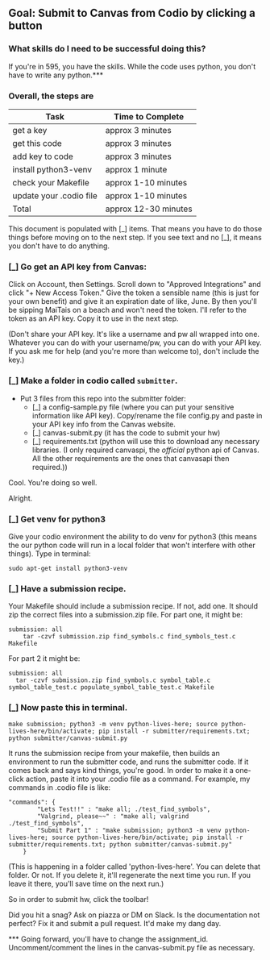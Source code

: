 ## Goal: Submit to Canvas from Codio by clicking a button
### What skills do I need to be successful doing this?
If you're in 595, you have the skills. While the code uses python, you don't have to write any python.***

### Overall, the steps are
Task | Time to Complete
------------ | -------------
 get a key                  |     approx 3 minutes
 get this code              |     approx 3 minutes
 add key to code            |     approx 3 minutes
 install python3-venv       |     approx 1 minute
 check your Makefile        |     approx 1-10 minutes
 update your .codio file    |     approx 1-10 minutes
 Total                      |     approx 12-30 minutes


This document is populated with [\_] items. That means you have to do those things before moving on to the next step. If you see text and no [_], it means you don't have to do anything.

### [\_] Go get an API key from Canvas:
Click on Account, then Settings. Scroll down to "Approved Integrations" and click "+ New Access Token." Give the token a sensible name (this is just for your own benefit) and give it an expiration date of like, June. By then you'll be sipping MaiTais on a beach and won't need the token. I'll refer to the token as an API key. Copy it to use in the next step.

(Don't share your API key. It's like a username and pw all wrapped into one. Whatever you can do with your username/pw, you can do with your API key. If you ask me for help (and you're more than welcome to), don't include the key.)

### [\_] Make a folder in codio called `submitter`.
- Put 3 files from this repo into the submitter folder:
  - [\_] a config-sample.py file (where you can put your sensitive information like API key). Copy/rename the file config.py and paste in your API key info from the Canvas website.
  - [\_] canvas-submit.py (it has the code to submit your hw)
  - [\_] requirements.txt (python will use  this to download any necessary libraries. (I only required canvaspi, the _official_ python api of Canvas. All the other requirements are the ones that canvasapi then required.))

Cool. You're doing so well.

Alright.

### [\_] Get venv for python3
Give your codio environment the ability to do venv for python3 (this means the our python code will run in a local folder that won't interfere with other things). Type in terminal:

```sudo apt-get install python3-venv```

### [_] Have a submission recipe.
Your Makefile should include a submission recipe. If not, add one. It should zip the correct files into a submission.zip file. For part one, it might be:

```
submission: all
	tar -czvf submission.zip find_symbols.c find_symbols_test.c Makefile
```
For part 2 it might be:
```
submission: all
  tar -czvf submission.zip find_symbols.c symbol_table.c symbol_table_test.c populate_symbol_table_test.c Makefile
```
### [\_] Now paste this in terminal.

```
make submission; python3 -m venv python-lives-here; source python-lives-here/bin/activate; pip install -r submitter/requirements.txt; python submitter/canvas-submit.py
```

It runs the submission recipe from your makefile, then builds an environment to run the submitter code, and runs the submitter code. If it comes back and says kind things, you're good. In order to make it a one-click action, paste it into your .codio file as a command. For example, my commands in .codio file is like:
```
"commands": {
        "Lets Test!!" : "make all; ./test_find_symbols",
        "Valgrind, please~~" : "make all; valgrind ./test_find_symbols",
        "Submit Part 1" : "make submission; python3 -m venv python-lives-here; source python-lives-here/bin/activate; pip install -r submitter/requirements.txt; python submitter/canvas-submit.py"
    }
```

(This is happening in a folder called 'python-lives-here'. You can delete that folder. Or not. If you delete it, it'll regenerate the next time you run. If you leave it there, you'll save time on the next run.)  

  So in order to submit hw, click the toolbar!

  Did you hit a snag? Ask on piazza or DM on Slack. Is the documentation not perfect? Fix it and submit a pull request. It'd make my dang day.

  *** Going forward, you'll have to change the assignment_id. Uncomment/comment the lines in the canvas-submit.py file as necessary.
